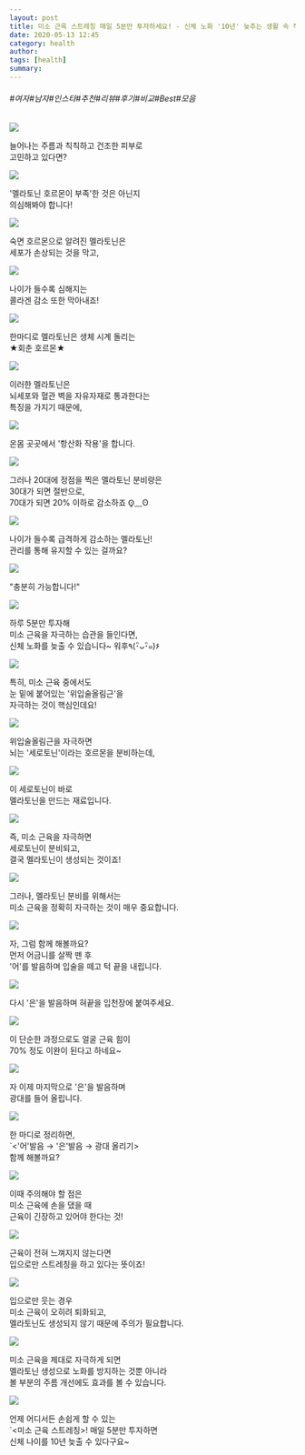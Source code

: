 ```yaml
---
layout: post
title: 미소 근육 스트레칭 매일 5분만 투자하세요! - 신체 노화 '10년' 늦추는 생활 속 작은 습관? 회춘 호르몬을 자극해 젊어지는 방법!
date: 2020-05-13 12:45
category: health
author: 
tags: [health]
summary: 
---
```


###### #여자#남자#인스타#추천#리뷰#후기#비교#Best#모음

  
![](https://t1.daumcdn.net/liveboard/mboon/96181aae0daf4891b50a2f21ff82066d.gif)

늘어나는 주름과 칙칙하고 건조한 피부로  
고민하고 있다면?  

![](https://img1.daumcdn.net/thumb/R720x0/?fname=https%3A%2F%2Ft1.daumcdn.net%2Fliveboard%2Fmboon%2F91ff029eef334c1b9346d5e87bcc8869.png)

'멜라토닌 호르몬이 부족'한 것은 아닌지  
의심해봐야 합니다!  

![](https://img1.daumcdn.net/thumb/R720x0/?fname=https%3A%2F%2Ft1.daumcdn.net%2Fliveboard%2Fmboon%2F577ec9e9188f41969325fe7d0a914b19.png)

숙면 호르몬으로 알려진 멜라토닌은  
세포가 손상되는 것을 막고,  

![](https://img1.daumcdn.net/thumb/R720x0/?fname=https%3A%2F%2Ft1.daumcdn.net%2Fliveboard%2Fmboon%2Ffb5557873a224f82a6fb5aa2a4acaffc.png)

나이가 들수록 심해지는  
콜라겐 감소 또한 막아내죠!  

![](https://img1.daumcdn.net/thumb/R720x0/?fname=https%3A%2F%2Ft1.daumcdn.net%2Fliveboard%2Fmboon%2Fe2eeaf2af61d4905a67c2876d5bef1f9.png)

한마디로 멜라토닌은 생체 시계 돌리는  
★회춘 호르몬★  

![](https://img1.daumcdn.net/thumb/R720x0/?fname=https%3A%2F%2Ft1.daumcdn.net%2Fliveboard%2Fmboon%2F4e0fbf9a4b034ae49166e281db779f53.png)

이러한 멜라토닌은  
뇌세포와 혈관 벽을 자유자재로 통과한다는  
특징을 가지기 때문에,  

![](https://img1.daumcdn.net/thumb/R720x0/?fname=https%3A%2F%2Ft1.daumcdn.net%2Fliveboard%2Fmboon%2Fe4b918f2ad66432c9560e730683822c9.png)

온몸 곳곳에서 '항산화 작용'을 합니다.  

![](https://img1.daumcdn.net/thumb/R720x0/?fname=https%3A%2F%2Ft1.daumcdn.net%2Fliveboard%2Fmboon%2F4be9cf7b37b94215ae81e45ec2de6715.JPG)

그러나 20대에 정점을 찍은 멜라토닌 분비량은  
30대가 되면 절반으로,  
70대가 되면 20% 이하로 감소하죠 ʘ̥﹏ʘ  

![](https://img1.daumcdn.net/thumb/R720x0/?fname=https%3A%2F%2Ft1.daumcdn.net%2Fliveboard%2Fmboon%2F63f0b660e3254f319a98879bdf41f9fe.png)

나이가 들수록 급격하게 감소하는 멜라토닌!  
관리를 통해 유지할 수 있는 걸까요?  

![](https://img1.daumcdn.net/thumb/R720x0/?fname=https%3A%2F%2Ft1.daumcdn.net%2Fliveboard%2Fmboon%2F7711c7820776401c8372ae08158e2e59.png)

"충분히 가능합니다!"  

![](https://img1.daumcdn.net/thumb/R720x0/?fname=https%3A%2F%2Ft1.daumcdn.net%2Fliveboard%2Fmboon%2Fe6de8ae53adf40a1a1f898ec66e44403.png)

하루 5분만 투자해  
미소 근육을 자극하는 습관을 들인다면,  
신체 노화를 늦출 수 있습니다~ 워후٩(･ิᴗ･ิ๑)۶  

![](https://img1.daumcdn.net/thumb/R720x0/?fname=https%3A%2F%2Ft1.daumcdn.net%2Fliveboard%2Fmboon%2F1ef75510e65d445ea5340cf4427684c0.png)

특히, 미소 근육 중에서도  
눈 밑에 붙어있는 '위입술올림근'을  
자극하는 것이 핵심인데요!  

![](https://img1.daumcdn.net/thumb/R720x0/?fname=https%3A%2F%2Ft1.daumcdn.net%2Fliveboard%2Fmboon%2Ff4b655afc5154183bc5e017f0520655b.png)

위입술올림근을 자극하면  
뇌는 '세로토닌'이라는 호르몬을 분비하는데,  

![](https://img1.daumcdn.net/thumb/R720x0/?fname=https%3A%2F%2Ft1.daumcdn.net%2Fliveboard%2Fmboon%2F513e585640cc408db613ffa8191e0a7f.png)

이 세로토닌이 바로  
멜라토닌을 만드는 재료입니다.  

![](https://img1.daumcdn.net/thumb/R720x0/?fname=https%3A%2F%2Ft1.daumcdn.net%2Fliveboard%2Fmboon%2F8ae43d228999442a900b0c7ed1afcd54.png)

즉, 미소 근육을 자극하면  
세로토닌이 분비되고,  
결국 멜라토닌이 생성되는 것이죠!  

![](https://img1.daumcdn.net/thumb/R720x0/?fname=https%3A%2F%2Ft1.daumcdn.net%2Fliveboard%2Fmboon%2F69b087fb60724f0aadd4e04467a3a873.png)

그러나, 멜라토닌 분비를 위해서는  
미소 근육을 정확히 자극하는 것이 매우 중요합니다.  

![](https://img1.daumcdn.net/thumb/R720x0/?fname=https%3A%2F%2Ft1.daumcdn.net%2Fliveboard%2Fmboon%2Fa7f5a972b0d84edbad41ab9fcb342c89.png)

자, 그럼 함께 해볼까요?  
먼저 어금니를 살짝 뗀 후  
'어'를 발음하며 입술을 떼고 턱 끝을 내립니다.  

![](https://img1.daumcdn.net/thumb/R720x0/?fname=https%3A%2F%2Ft1.daumcdn.net%2Fliveboard%2Fmboon%2F1ee4e57761f343298c283317d7313a89.png)

다시 '은'을 발음하며 혀끝을 입천장에 붙여주세요.  

![](https://img1.daumcdn.net/thumb/R720x0/?fname=https%3A%2F%2Ft1.daumcdn.net%2Fliveboard%2Fmboon%2Fbfe452c9a2fb4869828604d68156d255.png)

이 단순한 과정으로도 얼굴 근육 힘이  
70% 정도 이완이 된다고 하네요~  

![](https://img1.daumcdn.net/thumb/R720x0/?fname=https%3A%2F%2Ft1.daumcdn.net%2Fliveboard%2Fmboon%2F7f3557de7d2d468e8680d72d85e7e52d.png)

자 이제 마지막으로 '은'을 발음하며  
광대를 들어 올립니다.  

![](https://t1.daumcdn.net/liveboard/mboon/d4bbd98d1f4b452d9e184f267dfd1b1f.gif)

한 마디로 정리하면,  
`<'어'발음 → '은'발음 → 광대 올리기>  
함께 해볼까요?  

![](https://img1.daumcdn.net/thumb/R720x0/?fname=https%3A%2F%2Ft1.daumcdn.net%2Fliveboard%2Fmboon%2F2d6dbfcbeaf74ef88f519d0cd360acc5.png)

이때 주의해야 할 점은  
미소 근육에 손을 댔을 때  
근육이 긴장하고 있어야 한다는 것!  

![](https://img1.daumcdn.net/thumb/R720x0/?fname=https%3A%2F%2Ft1.daumcdn.net%2Fliveboard%2Fmboon%2F7f9b975dfde94953be18ba02464c0c27.png)

근육이 전혀 느껴지지 않는다면  
입으로만 스트레칭을 하고 있다는 뜻이죠!  

![](https://img1.daumcdn.net/thumb/R720x0/?fname=https%3A%2F%2Ft1.daumcdn.net%2Fliveboard%2Fmboon%2F6ad0e1c697804db0b724b4827a1c2ae3.png)

입으로만 웃는 경우  
미소 근육이 오히려 퇴화되고,  
멜라토닌도 생성되지 않기 때문에 주의가 필요합니다.  

![](https://img1.daumcdn.net/thumb/R720x0/?fname=https%3A%2F%2Ft1.daumcdn.net%2Fliveboard%2Fmboon%2F0bf3d9dc1b56485ca4c64f83e7e5fe2b.png)

미소 근육을 제대로 자극하게 되면  
멜라토닌 생성으로 노화를 방지하는 것뿐 아니라  
볼 부분의 주름 개선에도 효과를 볼 수 있습니다.  

![](https://img1.daumcdn.net/thumb/R720x0/?fname=https%3A%2F%2Ft1.daumcdn.net%2Fliveboard%2Fmboon%2F5f3171a274c34abf82d084777db5feca.png)

언제 어디서든 손쉽게 할 수 있는  
`<미소 근육 스트레칭>! 매일 5분만 투자하면  
신체 나이를 10년 늦출 수 있다구요~
